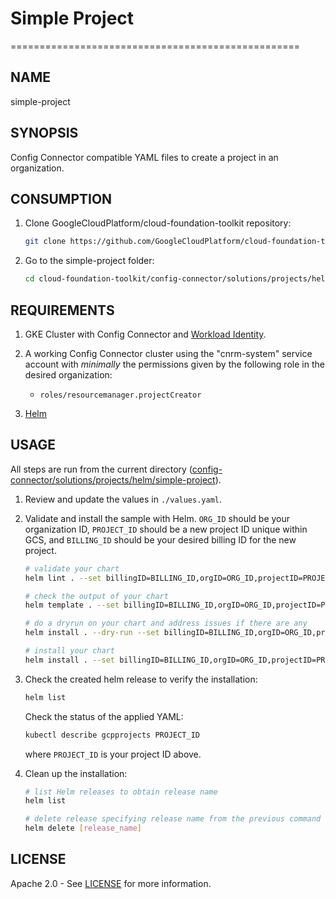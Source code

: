 # Simple Project

==================================================

## NAME

  simple-project

## SYNOPSIS

  Config Connector compatible YAML files to create a project in an organization.

## CONSUMPTION

  1. Clone GoogleCloudPlatform/cloud-foundation-toolkit repository:
  
      ```bash
      git clone https://github.com/GoogleCloudPlatform/cloud-foundation-toolkit.git
      ```

  1. Go to the simple-project folder:

      ```bash
      cd cloud-foundation-toolkit/config-connector/solutions/projects/helm/simple-project
      ```

## REQUIREMENTS

1. GKE Cluster with Config Connector and [Workload Identity](https://cloud.google.com/kubernetes-engine/docs/how-to/workload-identity#enable_workload_identity_on_a_new_cluster).

1. A working Config Connector cluster using the "cnrm-system" service account with _minimally_ the permissions given by the following role in the desired organization:
    - `roles/resourcemanager.projectCreator`

1. [Helm](../../../README.md#helm)

## USAGE

All steps are run from the current directory ([config-connector/solutions/projects/helm/simple-project](.)).

1. Review and update the values in `./values.yaml`.

1. Validate and install the sample with Helm. `ORG_ID` should be your organization ID, `PROJECT_ID` should be a new project ID unique within GCS, and `BILLING_ID` should be your desired billing ID for the new project.

    ```bash
    # validate your chart
    helm lint . --set billingID=BILLING_ID,orgID=ORG_ID,projectID=PROJECT_ID

    # check the output of your chart
    helm template . --set billingID=BILLING_ID,orgID=ORG_ID,projectID=PROJECT_ID

    # do a dryrun on your chart and address issues if there are any
    helm install . --dry-run --set billingID=BILLING_ID,orgID=ORG_ID,projectID=PROJECT_ID --generate-name

    # install your chart
    helm install . --set billingID=BILLING_ID,orgID=ORG_ID,projectID=PROJECT_ID --generate-name
    ```

1. Check the created helm release to verify the installation:
    ```bash
    helm list
    ```

    Check the status of the applied YAML:
    ```bash
    kubectl describe gcpprojects PROJECT_ID
    ```
    where `PROJECT_ID` is your project ID above.

1. Clean up the installation:

    ```bash
    # list Helm releases to obtain release name
    helm list

    # delete release specifying release name from the previous command output.
    helm delete [release_name]
    ```

## LICENSE

Apache 2.0 - See [LICENSE](/LICENSE) for more information.
